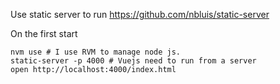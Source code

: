 Use static server to run https://github.com/nbluis/static-server

On the first start

```shell
nvm use # I use RVM to manage node js.
static-server -p 4000 # Vuejs need to run from a server
open http://localhost:4000/index.html
```
